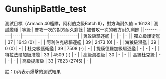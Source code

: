 # GunshipBattle_test

測試目標（Armada 40艦隊，阿利伯克級Batch II），對方滿耐久值 = 16128
| 測試艦種      | 等級 | 普攻一次的對方耐久剩餘 | 被普攻一次的我方耐久剩餘 |
|-----------|----|-------------|--------------|
| 勇敢級驅逐艦    | -  | -           | -            |
| 獨立級護衛艦    | 37 | 1643 (0)    | -            |
| 阿利伯克級驅逐艦  | 39 | 2473 (0)    | -            |
| 海狼級潛艦    | 39 | 0 (0)       | -            |
| 杜克級護衛艦    | 39 | 7508 (-)    | -            |
| 提康德羅加級驅逐艦 | -  | -           | -            |
| 特拉法爾加級潛艦 | 33 | 4509 (-)    | -            |
| 高級海狼級     | 30 | -           | -            |
| 高級杜克級     | -  | -           | -            |
| 高級提康級     | 33 | 7823 (2745) | -            |

註：()內表示爆擊的測試結果
